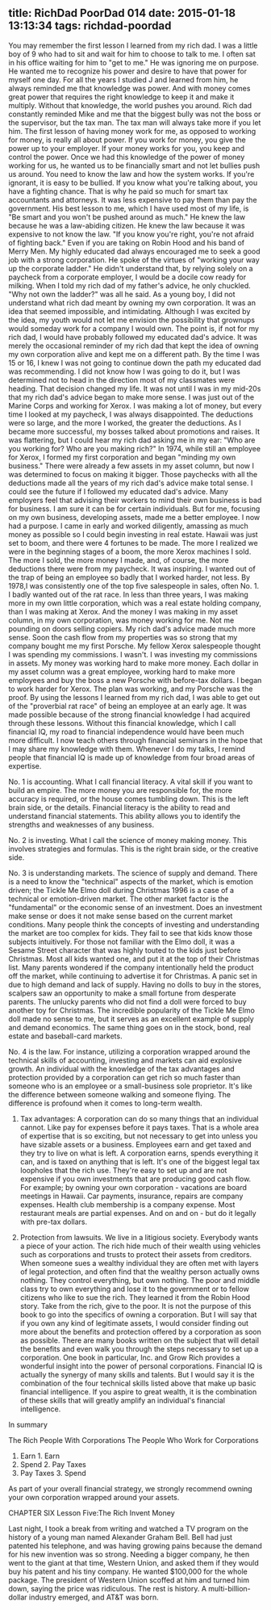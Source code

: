 title: RichDad PoorDad 014
date: 2015-01-18 13:13:34
tags: richdad-poordad
---

You may remember the first lesson I learned from my rich dad. I was a little boy of 9 who had to sit and wait for him to choose to talk to me. I often sat in his office waiting for him to "get to me." He was ignoring me on purpose.  He wanted me to recognize his power and desire to have that power for myself one day. For all the years I studied J and learned from him, he always reminded me that knowledge was power. And with money comes great power that requires the right knowledge to keep it and make it multiply. Without that knowledge, the world pushes you around.  Rich dad constantly reminded Mike and me that the biggest bully was not the boss or the supervisor, but the tax man. The tax man will always take more if you let him.
The first lesson of having money work for me, as opposed to working for money, is really all about power. If you work for money, you give the power up to your employer. If your money works for you, you keep and control the power.
Once we had this knowledge of the power of money working for us, he wanted us to be financially smart and not let bullies push us around. You need to know the law and how the system works. If you're ignorant, it is easy to be bullied. If you know what you're talking about, you have a fighting chance. That is why he paid so much for smart tax accountants and attorneys. It was less expensive to pay them than pay the government. His best lesson to me, which I have used most of my life, is "Be smart and you won't be pushed around as much." He knew the law because he was a law-abiding citizen. He knew the law because it was expensive to not know the law.  "If you know you're right, you're not afraid of fighting back." Even if you are taking on Robin Hood and his band of Merry Men.
My highly educated dad always encouraged me to seek a good job with a strong corporation. He spoke of the virtues of "working your way up the corporate ladder." He didn't understand that, by relying solely on a paycheck from a corporate employer, I would be a docile cow ready for milking.
When I told my rich dad of my father's advice, he only chuckled. "Why not own the ladder?" was all he said.
As a young boy, I did not understand what rich dad meant by owning my own corporation. It was an idea that seemed impossible, and intimidating. Although I was excited by the idea, my youth would not let me envision the possibility that grownups would someday work for a company I would own.
The point is, if not for my rich dad, I would have probably followed my educated dad's advice. It was merely the occasional reminder of my rich dad that kept the idea of owning my own corporation alive and kept me on a different path. By the time I was 15 or 16, I knew I was not going to continue down the path my educated dad was recommending. I did not know how I was going to do it, but I was determined not to head in the direction most of my classmates were heading. That decision changed my life.
It was not until I was in my mid-20s that my rich dad's advice began to make more sense. I was just out of the Marine Corps and working for Xerox. I was making a lot of money, but every time I looked at my paycheck, I was always disappointed. The deductions were so large, and the more I worked, the greater the deductions. As I became more successful, my bosses talked about promotions and raises.  It was flattering, but I could hear my rich dad asking me in my ear: "Who are you working for? Who are you making rich?"
In 1974, while still an employee for Xerox, I formed my first corporation and began "minding my own business." There were already a few assets in my asset column, but now I was determined to focus on making it bigger. Those paychecks with all the deductions made all the years of my rich dad's advice make total sense. I could see the future if I followed my educated dad's advice.
Many employers feel that advising their workers to mind their own business is bad for business. I am sure it can be for certain individuals. But for me, focusing on my own business, developing assets, made me a better employee. I now had a purpose. I came in early and worked diligently, amassing as much money as possible so I could begin investing in real estate.  Hawaii was just set to boom, and there were     4 fortunes to be made. The more I realized we were in the beginning stages of a boom, the more Xerox machines I sold. The more I sold, the more money I made, and, of course, the more deductions there were from my paycheck. It was inspiring. I wanted out of the trap of being an employee so badly that I worked harder, not less. By 1978,I was consistently one of the top five salespeople in sales, often No. 1. I badly wanted out of the rat race.
In less than three years, I was making more in my own little corporation, which was a real estate holding company, than I was making at Xerox. And the money I was making in my asset column, in my own corporation, was money working for me.  Not me pounding on doors selling copiers. My rich dad's advice made much more sense.  Soon the cash flow from my properties was so strong that my company bought me my first Porsche. My fellow Xerox salespeople thought I was spending my commissions. I wasn't. I was investing my commissions in assets.
My money was working hard to make more money.  Each dollar in my asset column was a great employee, working hard to make more employees and buy the boss a new Porsche with before-tax dollars.  I began to work harder for Xerox. The plan was working, and my Porsche was the proof.
By using the lessons I learned from my rich dad, I was able to get out of the "proverbial rat race" of being an employee at an early age. It was made possible because of the strong financial knowledge I had acquired through these lessons. Without this financial knowledge, which I call financial IQ, my road to financial independence would have been much more difficult. I now teach others through financial seminars in the hope that I may share my knowledge with them. Whenever I do my talks, I remind people that financial IQ is made up of knowledge from four broad areas of expertise.

No. 1 is accounting. What I call financial literacy. A vital skill if you want to build an empire. The more money you are responsible for, the more accuracy is required, or the house comes tumbling down. This is the left brain side, or the details. Financial literacy is the ability to read and understand financial statements. This ability allows you to identify the strengths and weaknesses of any business.

No. 2 is investing. What I call the science of money making money. This involves strategies and formulas. This is the right brain side, or the creative side.

No. 3 is understanding markets. The science of supply and demand. There is a need to know the "technical" aspects of the market, which is emotion driven; the Tickle Me Elmo doll during Christmas 1996 is a case of a technical or emotion-driven market. The other market factor is the "fundamental" or the economic sense of an investment. Does an investment make sense or does it not make sense based on the current market conditions.
Many people think the concepts of investing and understanding the market are too complex for kids. They fail to see that kids know those subjects intuitively. For those not familiar with the Elmo doll, it was a Sesame Street character that was highly touted to the kids just before Christmas. Most all kids wanted one, and put it at the top of their Christmas list. Many parents wondered if the company intentionally held the product off the market, while continuing to advertise it for Christmas. A panic set in due to high demand and lack of supply. Having no dolls to buy in the stores, scalpers saw an opportunity to make a small fortune from desperate parents. The unlucky parents who did not find a doll were forced to buy another toy for Christmas. The incredible popularity of the Tickle Me Elmo doll made no sense to me, but it serves as an excellent example of supply and demand economics. The same thing goes on in the stock, bond, real estate and baseball-card markets.

No. 4 is the law. For instance, utilizing a corporation wrapped around the technical skills of accounting, investing and markets can aid explosive growth. An individual with the knowledge of the tax advantages and protection provided by a corporation can get rich so much faster than someone who is an employee or a small-business sole proprietor. It's like the difference between someone walking and someone flying. The difference is profound when it comes to long-term wealth.

1. Tax advantages: A corporation can do so many things that an individual cannot. Like pay for expenses before it pays taxes. That is a whole area of expertise that is so exciting, but not necessary to get into unless you have sizable assets or a business.
Employees earn and get taxed and they try to live on what is left. A corporation earns, spends everything it can, and is taxed on anything that is left. It's one of the biggest legal tax loopholes that the rich use. They're easy to set up and are not expensive if you own investments that are producing good cash flow. For example; by owning your own corporation - vacations are board meetings in Hawaii. Car payments, insurance, repairs are company expenses. Health club membership is a company expense. Most restaurant meals are partial expenses. And on and on - but do it legally with pre-tax dollars.

2. Protection from lawsuits. We live in a litigious society. Everybody wants a piece of your action. The rich hide much of their wealth using vehicles such as corporations and trusts to protect their assets from creditors. When someone sues a wealthy individual they are often met with layers of legal protection, and often find that the wealthy person actually owns nothing. They control everything, but own nothing. The poor and middle class try to own everything and lose it to the government or to fellow citizens who like to sue the rich. They learned it from the Robin Hood story. Take from the rich, give to the poor.
It is not the purpose of this book to go into the specifics of owning a corporation.  But I will say that if you own any kind of legitimate assets, I would consider finding out more about the benefits and protection offered by a corporation as soon as possible. There are many books
written on the subject that will detail the benefits and even walk you through the steps necessary to set up a corporation. One book in particular, Inc. and Grow Rich provides a wonderful insight into the power of personal corporations.
Financial IQ is actually the synergy of many skills and talents. But I would say it is the combination of the four technical skills listed above that make up basic financial intelligence. If you aspire to great wealth, it is the combination of these skills that will greatly amplify an individual's financial intelligence.

In summary

The Rich People With Corporations		The People Who Work for Corporations
1. Earn 					1. Earn
2. Spend 				2. Pay Taxes
3. Pay Taxes 				3. Spend

As part of your overall financial strategy, we strongly recommend owning your own corporation wrapped around your assets.

CHAPTER SIX
Lesson Five:The Rich Invent Money

Last night, I took a break from writing and watched a TV program on the history of a young man named Alexander Graham Bell. Bell had just patented his telephone, and was having growing pains because the demand for his new invention was so strong. Needing a bigger company, he then went to the giant at that time, Western Union, and asked them if they would buy his patent and his tiny company. He wanted $100,000 for the whole package. The president of Western Union scoffed at him and turned him down, saying the price was ridiculous. The rest is history. A multi-billion-dollar industry emerged, and AT&T was born.
